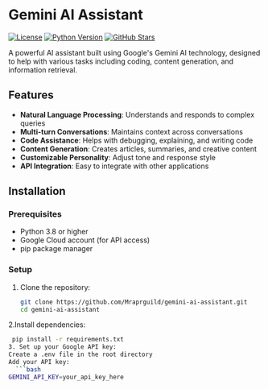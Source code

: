 # Gemini AI Assistant

[![License](https://img.shields.io/badge/License-MIT-blue.svg)](https://opensource.org/licenses/MIT)
[![Python Version](https://img.shields.io/badge/Python-3.8%2B-blue)](https://python.org)
[![GitHub Stars](https://img.shields.io/github/stars/Mraprguild/gemini-ai-assistant?style=social)](https://github.com/Mraprguild/gemini-ai-assistant)

A powerful AI assistant built using Google's Gemini AI technology, designed to help with various tasks including coding, content generation, and information retrieval.

## Features

- **Natural Language Processing**: Understands and responds to complex queries
- **Multi-turn Conversations**: Maintains context across conversations
- **Code Assistance**: Helps with debugging, explaining, and writing code
- **Content Generation**: Creates articles, summaries, and creative content
- **Customizable Personality**: Adjust tone and response style
- **API Integration**: Easy to integrate with other applications

## Installation

### Prerequisites
- Python 3.8 or higher
- Google Cloud account (for API access)
- pip package manager

### Setup

1. Clone the repository:
   ```bash
   git clone https://github.com/Mraprguild/gemini-ai-assistant.git
   cd gemini-ai-assistant
2.Install dependencies:
```bash 
 pip install -r requirements.txt
3. Set up your Google API key:
Create a .env file in the root directory
Add your API key:
  ```bash
GEMINI_API_KEY=your_api_key_here
